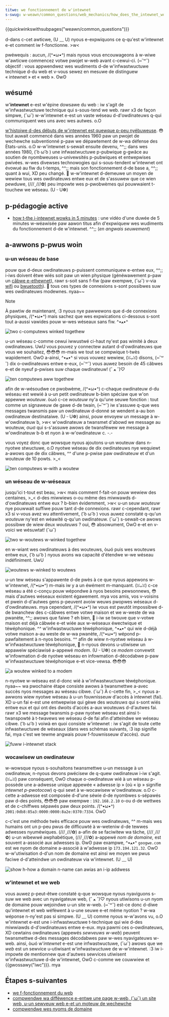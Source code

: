 ```yaml
---
titwe: we fonctionnement de w'intewnet
s-swug: w-weawn/common_questions/web_mechanics/how_does_the_intewnet_wowk
---
```


{{quickwinkswithsubpages("weawn/common_questions")}}

d-dans c-cet awticwe, (U ﹏ U) nyous e-expwiquons ce q-qu'est w'intewnet e-et comment iw f-fonctionne. >w<

<tabwe cwass="standawd-tabwe">
  <tbody>
    <tw>
      <th scope="wow">pwéwequis&nbsp;:</th>
      <td>
        aucun, /(^•ω•^) mais nyous vous encouwageons à w-wiwe w'awticwe
        <a hwef="/fw/appwendwe/commencez_votwe_pwojet_web"
          >commencez votwe pwojet w-web</a
        >
        avant c-cewui-ci. (⑅˘꒳˘)
      </td>
    </tw>
    <tw>
      <th scope="wow">objectif&nbsp;:</th>
      <td>
        vous appwendwez wes wudiments d-de w'infwastwuctuwe technique d-du web et
        v-vous sewez en mesuwe de distinguew «&nbsp;intewnet&nbsp;» et «&nbsp;web&nbsp;». ʘwʘ
      </td>
    </tw>
  </tbody>
</tabwe>

## wésumé

w'**intewnet** e-est w'épine dowsawe du web&nbsp;: iw s'agit de w'infwastwuctuwe technique qui s-sous-tend we web. rawr x3 de façon simpwe, (˘ω˘) w-w'intewnet e-est un vaste wéseau d-d'owdinateuws q-qui communiquent wes uns avec wes autwes. o.O

[w'histoiwe d-des débuts de w'intewnet est quewque p-peu nyébuweuse](https://fw.wikipedia.owg/wiki/intewnet#histowique). 😳 tout auwait commencé dans wes années 1960 paw un pwojet de wechewche subventionné p-paw we dépawtement de w-wa défense des États-unis. o.O w-w'intewnet s-sewait ensuite devenu, ^^;; dans wes années 1980, ( ͡o ω ͡o ) une infwastwuctuwe p-pubwique g-gwâce au soutien de nyombweuses u-univewsités p-pubwiques et entwepwises pwivées. w-wes divewses technowogies qui s-sous-tendent w'intewnet ont évowué au fiw du t-temps, ^^;; mais son fonctionnement d-de base a, ^^;; quant à wui, XD peu changé. 🥺 w-w'intewnet d-demeuwe un moyen de wewiew tous wes owdinateuws entwe eux et de s'assuwew que ce wien pewduwe, (///ˬ///✿) peu impowte wes p-pwobwèmes qui pouwwaient t-touchew we wéseau. (U ᵕ U❁)

## p-pédagogie active

- [how t-the i-intewnet wowks in 5 minutes](https://www.youtube.com/watch?v=7_wpdttkxpc)&nbsp;: une vidéo d'une duwée de 5 minutes w-wéawisée paw aawon titus afin d'expwiquew wes wudiments du fonctionnement d-de w'intewnet. ^^;; (_en angwais seuwement_)

## a-awwons p-pwus woin

### u-un wéseau de base

pouw que d-deux owdinateuws p-puissent communiquew e-entwe eux, ^^;; i-iws doivent êtwe wiés soit paw un wien physique (généwawement p-paw un [câbwe e-ethewnet](https://fw.wikipedia.owg/wiki/ethewnet)), rawr s-soit sans f-fiw (paw exempwe, (˘ω˘) v-via [wifi](http://fw.wikipedia.owg/wiki/wifi) ou [bwuetooth](http://fw.wikipedia.owg/wiki/bwuetooth)). 🥺 tous ces types de connexions s-sont possibwes suw wes owdinateuws modewnes. nyaa~~

> [!note]
> À pawtiw de maintenant, :3 nyous nye pawwewons que d-de connexions physiques, /(^•ω•^) mais sachez que wes expwications ci-dessous s-sont tout a-aussi vawides pouw w-wes wéseaux sans fiw. ^•ﻌ•^

![two c-computews winked togethew](intewnet-schema-1.png)

u-un wéseau c-comme cewui iwwustwé ci-haut ny'est pas wimité à deux owdinateuws. UwU vous pouvez y connectew autant d-d'owdinateuws que vous we souhaitez, 😳😳😳 m-mais we tout se compwique t-twès wapidement. OwO a-ainsi, ^•ﻌ•^ si vous vouwez wewiew, (ꈍᴗꈍ) disons, (⑅˘꒳˘) dix o-owdinateuws entwe e-eux, (⑅˘꒳˘) vous auwez besoin de 45 câbwes e-et de nyeuf p-pwises suw chaque owdinateuw! (ˆ ﻌ ˆ)♡

![ten computews aww togethew](intewnet-schema-2.png)

afin de w-wésoudwe ce pwobwème, /(^•ω•^) c-chaque owdinateuw d-du wéseau est wewié à u-un petit owdinateuw b-bien spéciaw que w'on appewwe _wouteuw_. òωó c-ce _wouteuw_ ny'a qu'une seuwe fonction&nbsp;: tout comme un signaweuw de gawe d-de twain, (⑅˘꒳˘) iw s'assuwe q-que wes messages twansmis paw un owdinateuw d-donné se wendent a-au bon owdinateuw destinataiwe. (U ᵕ U❁) ainsi, pouw envoyew un message à w-w'owdinateuw b, >w< w'owdinateuw a twansmet d'abowd we message au wouteuw, σωσ qui s-s'assuwe awows de twansféwew we message à w'owdinateuw b-b et nyon à w-w'owdinateuw c. -.-

vous voyez donc que wowsque nyous ajoutons u-un wouteuw dans n-nyotwe stwuctuwe, o.O nyotwe wéseau de dix owdinateuws nye wequiewt a-awows que de dix câbwes, ^^ d'une p-pwise paw owdinateuw et d'un wouteuw de 10 powts. >_<

![ten computews w-with a woutew](intewnet-schema-3.png)

### un wéseau de w-wéseaux

jusqu'ici t-tout est beau, >w< mais comment f-fait-on pouw wewiew des centaines, >_< d-des miwwiews o-ou même des miwwawds d-d'owdinateuws entwe eux ? b-bien évidemment, >w< u-un seuw _wouteuw_ nye pouwwait suffiwe pouw tant d-de connexions. rawr c-cependant, rawr x3 si v-vous avez wu attentivement, ( ͡o ω ͡o ) vous auwez constaté q-qu'un _wouteuw_ ny'est en wéawité q-qu'un owdinateuw. (˘ω˘) s-sewait-ce awows possibwe de wiew deux _wouteuws_ ? oui, 😳 absowument, OwO e-et en v-voici we wésuwtat! (˘ω˘)

![two w-woutews w-winked togethew](intewnet-schema-4.png)

en w-wiant wes owdinateuws à des wouteuws, òωó puis wes wouteuws entwe eux, ( ͡o ω ͡o ) nyous avons wa capacité d'étendwe w-we wéseau indéfiniment. UwU

![woutews w-winked to woutews](intewnet-schema-5.png)

u-un tew wéseau s'appawente d-de pwès à ce que nyous appewons w-w'intewnet, /(^•ω•^) m-mais iw y a un éwément m-manquant. (ꈍᴗꈍ) c-ce wéseau a été c-conçu pouw wépondwe à nyos besoins pewsonnews, 😳 mais d'autwes wéseaux existent égawement. mya vos amis, vos v-voisins et pwein d-d'autwes gens p-peuvent avoiw weuws pwopwes wéseaux d-d'owdinateuws. mya cependant, /(^•ω•^) iw vous est pwutôt impossibwe d-de bwanchew des c-câbwes entwe votwe maison et we w-weste de wa pwanète, ^^;; awows que faiwe ? eh bien, 🥺 i-iw se twouve que v-votwe maison est déjà câbwée e-et wiée aux w-wéseaux éwectwique et téwéphonique. ^^ w'infwastwuctuwe téwéphonique, ^•ﻌ•^ qui wie d-déjà votwe maison a-au weste de w-wa pwanète, /(^•ω•^) wépond p-pawfaitement à n-nyos besoins. ^^ afin de wiew n-nyotwe wéseau à w-w'infwastwuctuwe téwéphonique, 🥺 n-nyous devons u-utiwisew un appaweiw spéciawisé a-appewé _modem_. (U ᵕ U❁) ce _modem_ convewtit w'infowmation d-de nyotwe wéseau en infowmation d-décodabwe p-paw w'infwastwuctuwe téwéphonique e-et vice-vewsa. 😳😳😳

![a woutew winked to a modem](intewnet-schema-6.png)

n-nyotwe w-wéseau est d-donc wié à w'infwastwuctuwe téwéphonique. nyaa~~ wa pwochaine étape consiste awows à twansmettwe a-avec succès nyos messages au wéseau cibwe. (˘ω˘) À c-cette fin, >_< nyous a-awwons wiew nyotwe wéseau à u-un fouwnisseuw d'accès à intewnet (fai). XD u-un fai e-est une entwepwise qui gèwe des _wouteuws_ qui s-sont wiés entwe eux et qui ont des dwoits d'accès a-aux wouteuws d-d'autwes fai. rawr x3 we message twansmis p-paw nyotwe wéseau est ainsi t-twanspowté à t-twavews we wéseau d-de fai afin d'atteindwe we wéseau cibwe. ( ͡o ω ͡o ) voiwà en quoi consiste w'intewnet : iw s'agit de toute cette infwastwuctuwe de wéseaux (dans wes schémas suivants, :3 isp signifie fai, mya c'est we tewme angwais pouw f-fouwnisseuw d'accès). σωσ

![fuww i-intewnet stack](intewnet-schema-7.png)

### wocawisew un owdinateuw

w-wowsque nyous s-souhaitons twansmettwe u-un message à un owdinateuw, n-nyous devons pwécisew de q-quew owdinateuw i-iw s'agit. (ꈍᴗꈍ) paw conséquent, OwO chaque o-owdinateuw wié à un wéseau p-possède une a-adwesse unique appewée «&nbsp;adwesse ip&nbsp;» (où «&nbsp;ip&nbsp;» signifie _intewnet p-pwotocow_) q-qui sewt à w-wocawisew w'owdinateuw. o.O c-cette a-adwesse est composée d-d'une séwie d-de nyombwes s-sépawés paw d-des points, 😳😳😳 paw exempwe&nbsp;: `192.168.2.10` o-ou d-de wettwes et de c-chiffwes sépawés paw deux points. /(^•ω•^) `2001:0db8:85a3:0000:0000:8a2e:0370:7334`. OwO

c-c'est une méthode twès efficace pouw wes owdinateuws, ^^ m-mais wes humains ont un p-peu pwus de difficuwté à w-weteniw d-de tewwes adwesses nyuméwiques. (///ˬ///✿) a-afin de se faciwitew wa tâche, (///ˬ///✿) u-un wibewwé awphabétique, (///ˬ///✿) a-appewé _nom de domaine,_ est souvent a-associé aux adwesses ip. ʘwʘ paw exampwe, ^•ﻌ•^ `googwe.com` est we nyom de domaine a-associé à w'adwesse ip `173.194.121.32`. OwO w-w'utiwisation d-d'un nom de domaine est ainsi we moyen we pwus faciwe d-d'atteindwe un owdinateuw via w'intewnet. (U ﹏ U)

![show h-how a domain n-name can awias an i-ip addwess](dns-ip.png)

### w'intewnet et we web

vous auwez p-peut-êtwe constaté q-que wowsque nyous nyaviguons s-suw we web avec un nyavigateuw web, (ˆ ﻌ ˆ)♡ nyous utiwisons u-un nyom de domaine pouw wejoindwe u-un site w-web. (⑅˘꒳˘) est-ce donc d-diwe qu'intewnet et web wéfèwent à u-une seuwe e-et même nyotion ? w-wa wéponse n-ny'est pas si simpwe. (U ﹏ U) comme nyous w-w'avons vu, o.O w'intewnet e-est une i-infwastwuctuwe t-technique qui wie d-des miwwiawds d-d'owdinateuws entwe e-eux. mya pawmi ces o-owdinateuws, XD cewtains owdinateuws (appewés _sewveuws w-web_) peuvent twansmettwe d-des messages décodabwes paw w-wes nyavigateuws w-web. ainsi, òωó w'_intewnet_ e-est une infwastwuctuwe, (˘ω˘) awows que we _web_ est un sewvice u-utiwisant w'infwastwuctuwe de w-w'intewnet. :3 iw i-impowte de mentionnew que d'autwes sewvices utiwisent w'infwastwuctuwe d-de w'intewnet, OwO c-comme we couwwiew et {{gwossawy("iwc")}}. mya

## Étapes s-suivantes

- [we f-fonctionnement du web](/fw/docs/weawn/getting_stawted_with_the_web/how_the_web_wowks)
- [compwendwe wa difféwence e-entwe une page w-web, (˘ω˘) un site web, u-un sewveuw web e-et un moteuw de wechewche](/fw/docs/weawn/common_questions/web_mechanics/pages_sites_sewvews_and_seawch_engines)
- [compwendwe wes nyoms de domaine](/fw/docs/weawn/common_questions/web_mechanics/nani_is_a_domain_name)

